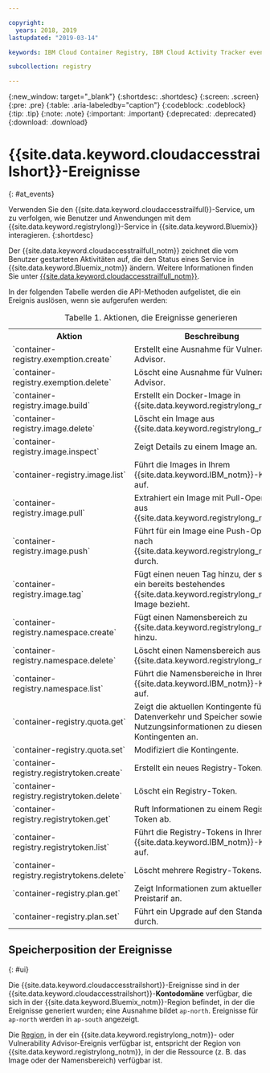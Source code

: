 ```yaml
---

copyright:
  years: 2018, 2019
lastupdated: "2019-03-14"

keywords: IBM Cloud Container Registry, IBM Cloud Activity Tracker events, Activity Tracker events, events, track,

subcollection: registry

---
```


{:new_window: target="_blank"}
{:shortdesc: .shortdesc}
{:screen: .screen}
{:pre: .pre}
{:table: .aria-labeledby="caption"}
{:codeblock: .codeblock}
{:tip: .tip}
{:note: .note}
{:important: .important}
{:deprecated: .deprecated}
{:download: .download}

# {{site.data.keyword.cloudaccesstrailshort}}-Ereignisse
{: #at_events}

Verwenden Sie den {{site.data.keyword.cloudaccesstrailfull}}-Service, um zu verfolgen, wie Benutzer und Anwendungen mit dem {{site.data.keyword.registrylong}}-Service in {{site.data.keyword.Bluemix}} interagieren.
{:shortdesc}

Der {{site.data.keyword.cloudaccesstrailfull_notm}} zeichnet die vom Benutzer gestarteten Aktivitäten auf, die den Status eines Service in {{site.data.keyword.Bluemix_notm}} ändern.
Weitere Informationen finden Sie unter [{{site.data.keyword.cloudaccesstrailfull_notm}}](/docs/services/cloud-activity-tracker?topic=cloud-activity-tracker-getting-started-with-cla#getting-started-with-cla).


In der folgenden Tabelle werden die API-Methoden aufgelistet, die ein Ereignis auslösen, wenn sie aufgerufen werden:

<table>
  <caption>Tabelle 1. Aktionen, die Ereignisse generieren</caption>
  <tr>
    <th>Aktion</th>
	  <th>Beschreibung</th>
  </tr>
  <tr>
    <td>`container-registry.exemption.create`</td>
	  <td>Erstellt eine Ausnahme für Vulnerability Advisor.</td>
  </tr>
  <tr>
    <td>`container-registry.exemption.delete`</td>
	  <td>Löscht eine Ausnahme für Vulnerability Advisor.</td>
  </tr>
  <tr>
    <td>`container-registry.image.build`</td>
	  <td>Erstellt ein Docker-Image in {{site.data.keyword.registrylong_notm}}.</td>
  </tr>
  <tr>
    <td>`container-registry.image.delete`</td>
	  <td>Löscht ein Image aus {{site.data.keyword.registrylong_notm}}.</td>
  </tr>
  <tr>
    <td>`container-registry.image.inspect`</td>
	  <td>Zeigt Details zu einem Image an.</td>
  </tr>
  <tr>
    <td>`container-registry.image.list`</td>
	  <td>Führt die Images in Ihrem {{site.data.keyword.IBM_notm}}-Konto auf.</td>
  </tr>
  <tr>
    <td>`container-registry.image.pull`</td>
	  <td>Extrahiert ein Image mit Pull-Operation aus {{site.data.keyword.registrylong_notm}}.</td>
  </tr>
  <tr>
    <td>`container-registry.image.push`</td>
	  <td>Führt für ein Image eine Push-Operation nach {{site.data.keyword.registrylong_notm}} durch.</td>
  </tr>
  <tr>
    <td>`container-registry.image.tag`</td>
	  <td>Fügt einen neuen Tag hinzu, der sich auf ein bereits bestehendes {{site.data.keyword.registrylong_notm}}-Image bezieht.</td>
  </tr>
  <tr>
    <td>`container-registry.namespace.create`</td>
	  <td>Fügt einen Namensbereich zu {{site.data.keyword.registrylong_notm}} hinzu.</td>
  </tr>
  <tr>
    <td>`container-registry.namespace.delete`</td>
	  <td>Löscht einen Namensbereich aus {{site.data.keyword.registrylong_notm}}.</td>
  </tr>
  <tr>
    <td>`container-registry.namespace.list`</td>
	  <td>Führt die Namensbereiche in Ihrem {{site.data.keyword.IBM_notm}}-Konto auf.</td>
  </tr>
  <tr>
    <td>`container-registry.quota.get`</td>
	  <td>Zeigt die aktuellen Kontingente für Datenverkehr und Speicher sowie Nutzungsinformationen zu diesen Kontingenten an.</td>
  </tr>
  <tr>
    <td>`container-registry.quota.set`</td>
	  <td>Modifiziert die Kontingente.</td>
  </tr>
  <tr>
    <td>`container-registry.registrytoken.create`</td>
	  <td>Erstellt ein neues Registry-Token.</td>
  </tr>
  <tr>
    <td>`container-registry.registrytoken.delete`</td>
	  <td>Löscht ein Registry-Token.</td>
  </tr>
  <tr>
    <td>`container-registry.registrytoken.get`</td>
	  <td>Ruft Informationen zu einem Registry-Token ab.</td>
  </tr>
  <tr>
    <td>`container-registry.registrytoken.list`</td>
	  <td>Führt die Registry-Tokens in Ihrem {{site.data.keyword.IBM_notm}}-Konto auf.</td>
  </tr>
  <tr>
    <td>`container-registry.registrytokens.delete`</td>
	  <td>Löscht mehrere Registry-Tokens.</td>
  </tr>
  <tr>
    <td>`container-registry.plan.get`</td>
	  <td>Zeigt Informationen zum aktuellen Preistarif an.</td>
  </tr>
  <tr>
    <td>`container-registry.plan.set`</td>
	  <td>Führt ein Upgrade auf den Standardplan durch.</td>
  </tr>
 </table>

## Speicherposition der Ereignisse
{: #ui}

Die {{site.data.keyword.cloudaccesstrailshort}}-Ereignisse sind in der {{site.data.keyword.cloudaccesstrailshort}}-**Kontodomäne** verfügbar, die sich in der {{site.data.keyword.Bluemix_notm}}-Region befindet, in der die Ereignisse generiert wurden; eine Ausnahme bildet `ap-north`. Ereignisse für `ap-north` werden in `ap-south` angezeigt.

Die [Region](/docs/services/Registry?topic=registry-registry_overview#registry_regions), in der ein {{site.data.keyword.registrylong_notm}}- oder Vulnerability Advisor-Ereignis verfügbar ist, entspricht der Region von {{site.data.keyword.registrylong_notm}}, in der die Ressource (z. B. das Image oder der Namensbereich) verfügbar ist.
